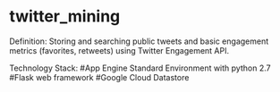 # twitter_mining

Definition: Storing and searching public tweets and basic engagement metrics (favorites, retweets) using Twitter Engagement API.


Technology Stack:
#App Engine Standard Environment with python 2.7
#Flask web framework
#Google Cloud Datastore
